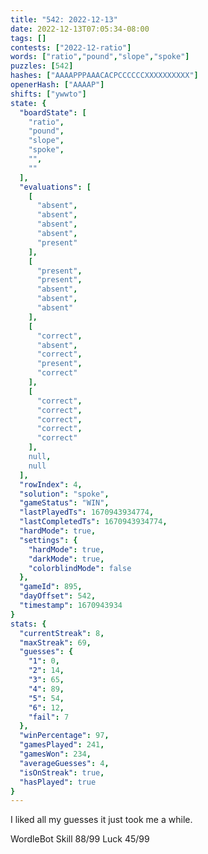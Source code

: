 ```yaml
---
title: "542: 2022-12-13"
date: 2022-12-13T07:05:34-08:00
tags: []
contests: ["2022-12-ratio"]
words: ["ratio","pound","slope","spoke"]
puzzles: [542]
hashes: ["AAAAPPPAAACACPCCCCCCXXXXXXXXXX"]
openerHash: ["AAAAP"]
shifts: ["ywwto"]
state: {
  "boardState": [
    "ratio",
    "pound",
    "slope",
    "spoke",
    "",
    ""
  ],
  "evaluations": [
    [
      "absent",
      "absent",
      "absent",
      "absent",
      "present"
    ],
    [
      "present",
      "present",
      "absent",
      "absent",
      "absent"
    ],
    [
      "correct",
      "absent",
      "correct",
      "present",
      "correct"
    ],
    [
      "correct",
      "correct",
      "correct",
      "correct",
      "correct"
    ],
    null,
    null
  ],
  "rowIndex": 4,
  "solution": "spoke",
  "gameStatus": "WIN",
  "lastPlayedTs": 1670943934774,
  "lastCompletedTs": 1670943934774,
  "hardMode": true,
  "settings": {
    "hardMode": true,
    "darkMode": true,
    "colorblindMode": false
  },
  "gameId": 895,
  "dayOffset": 542,
  "timestamp": 1670943934
}
stats: {
  "currentStreak": 8,
  "maxStreak": 69,
  "guesses": {
    "1": 0,
    "2": 14,
    "3": 65,
    "4": 89,
    "5": 54,
    "6": 12,
    "fail": 7
  },
  "winPercentage": 97,
  "gamesPlayed": 241,
  "gamesWon": 234,
  "averageGuesses": 4,
  "isOnStreak": true,
  "hasPlayed": true
}
---
```

<!-- more -->
I liked all my guesses it just took me a while.

WordleBot
Skill 88/99
Luck 45/99
